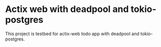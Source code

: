 # Actix web with deadpool and tokio-postgres

This project is testbed for actix-web todo app with deadpool and tokio-postgres.
